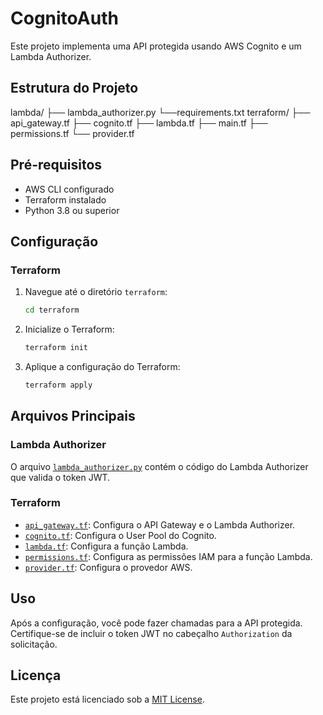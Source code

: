 # CognitoAuth

Este projeto implementa uma API protegida usando AWS Cognito e um Lambda Authorizer.

## Estrutura do Projeto
lambda/
    ├── lambda_authorizer.py
    └──requirements.txt
terraform/
  ├── api_gateway.tf
  ├── cognito.tf
  ├── lambda.tf
  ├── main.tf
  ├── permissions.tf
  └── provider.tf



## Pré-requisitos

- AWS CLI configurado
- Terraform instalado
- Python 3.8 ou superior

## Configuração

### Terraform

1. Navegue até o diretório `terraform`:
    ```sh
    cd terraform
    ```

2. Inicialize o Terraform:
    ```sh
    terraform init
    ```

3. Aplique a configuração do Terraform:
    ```sh
    terraform apply
    ```

## Arquivos Principais

### Lambda Authorizer

O arquivo [`lambda_authorizer.py`](lambda/lambda_authorizer.py) contém o código do Lambda Authorizer que valida o token JWT.

### Terraform

- [`api_gateway.tf`](terraform/api_gateway.tf): Configura o API Gateway e o Lambda Authorizer.
- [`cognito.tf`](terraform/cognito.tf): Configura o User Pool do Cognito.
- [`lambda.tf`](terraform/lambda.tf): Configura a função Lambda.
- [`permissions.tf`](terraform/permissions.tf): Configura as permissões IAM para a função Lambda.
- [`provider.tf`](terraform/provider.tf): Configura o provedor AWS.

## Uso

Após a configuração, você pode fazer chamadas para a API protegida. Certifique-se de incluir o token JWT no cabeçalho `Authorization` da solicitação.

## Licença

Este projeto está licenciado sob a [MIT License](LICENSE).